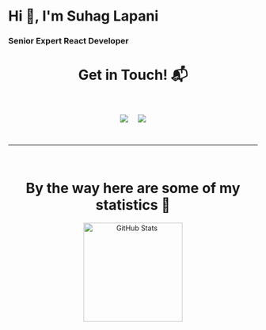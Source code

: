 <h1>Hi 👋, I'm Suhag Lapani</h1>
<h3>Senior Expert React Developer</h3>

<h1 align="center">Get in Touch! 📬</h1>
<Br>
<p align="center">
 <a href="mailto:ilapani888@gmail.com" target="blank">
   <img align="center" src="https://img.shields.io/badge/ilapani888@gmail.com-D14836?style=for-the-badge&logo=gmail&logoColor=white" /></a>    &nbsp;&nbsp;&nbsp;       <a href="https://www.github.com/webdevlapani" target="blank"><img align="center" src="https://img.shields.io/badge/webdevlapani-100000?style=for-the-badge&logo=github&logoColor=white" /></a>
</p>
  
<Br>
<hr>
<Br>


 <div align=center>
        <h1>By the way here are some of my statistics 🚀</h1>
        <img src="https://github-readme-stats.vercel.app/api?username=webdevlapani&title_color=6FDA44&text_color=FFFFFF&show_icons=true&icon_color=6FDA44&include_all_commits=true&count_private=true&theme=dark" alt="GitHub Stats" height="200" />
        <br>
       
    
